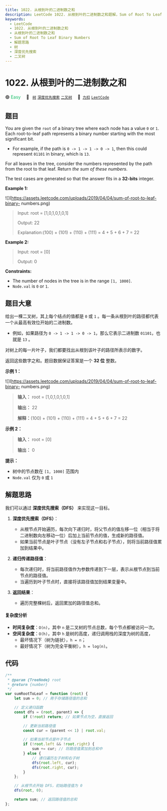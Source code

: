 ```yaml
---
title: 1022. 从根到叶的二进制数之和
description: LeetCode 1022. 从根到叶的二进制数之和题解，Sum of Root To Leaf Binary Numbers，包含解题思路、复杂度分析以及完整的 JavaScript 代码实现。
keywords:
  - LeetCode
  - 1022. 从根到叶的二进制数之和
  - 从根到叶的二进制数之和
  - Sum of Root To Leaf Binary Numbers
  - 解题思路
  - 树
  - 深度优先搜索
  - 二叉树
---
```


# 1022. 从根到叶的二进制数之和

🟢 <font color=#15bd66>Easy</font>&emsp; 🔖&ensp; [`树`](/tag/tree.md) [`深度优先搜索`](/tag/depth-first-search.md) [`二叉树`](/tag/binary-tree.md)&emsp; 🔗&ensp;[`力扣`](https://leetcode.cn/problems/sum-of-root-to-leaf-binary-numbers) [`LeetCode`](https://leetcode.com/problems/sum-of-root-to-leaf-binary-numbers)

## 题目

You are given the `root` of a binary tree where each node has a value `0` or
`1`. Each root-to-leaf path represents a binary number starting with the most
significant bit.

- For example, if the path is `0 -> 1 -> 1 -> 0 -> 1`, then this could represent `01101` in binary, which is `13`.

For all leaves in the tree, consider the numbers represented by the path from
the root to that leaf. Return _the sum of these numbers_.

The test cases are generated so that the answer fits in a **32-bits** integer.

**Example 1:**

![](https://assets.leetcode.com/uploads/2019/04/04/sum-of-root-to-leaf-binary-
numbers.png)

> Input: root = [1,0,1,0,1,0,1]
>
> Output: 22
>
> Explanation:(100) + (101) + (110) + (111) = 4 + 5 + 6 + 7 = 22

**Example 2:**

> Input: root = [0]
>
> Output: 0

**Constraints:**

- The number of nodes in the tree is in the range `[1, 1000]`.
- `Node.val` is `0` or `1`.

## 题目大意

给出一棵二叉树，其上每个结点的值都是 `0` 或 `1` 。每一条从根到叶的路径都代表一个从最高有效位开始的二进制数。

- 例如，如果路径为 `0 -> 1 -> 1 -> 0 -> 1`，那么它表示二进制数 `01101`，也就是 `13` 。

对树上的每一片叶子，我们都要找出从根到该叶子的路径所表示的数字。

返回这些数字之和。题目数据保证答案是一个 **32 位** 整数。

**示例 1：**

![](https://assets.leetcode.com/uploads/2019/04/04/sum-of-root-to-leaf-binary-
numbers.png)

> **输入：** root = [1,0,1,0,1,0,1]
>
> **输出：** 22
>
> **解释：**(100) + (101) + (110) + (111) = 4 + 5 + 6 + 7 = 22

**示例 2：**

> **输入：** root = [0]
>
> **输出：** 0

**提示：**

- 树中的节点数在 `[1, 1000]` 范围内
- `Node.val` 仅为 `0` 或 `1`

## 解题思路

我们可以通过 **深度优先搜索（DFS）** 来实现这一目标。

1. **深度优先搜索（DFS）**：

   - 从根节点开始遍历，每次向下递归时，将父节点的值左移一位（相当于将二进制数向左移动一位）后加上当前节点的值，生成新的路径值。
   - 如果当前节点是叶子节点（没有左子节点和右子节点），则将当前路径值累加到结果中。

2. **递归传递路径值**：

   - 每次递归时，将当前路径值作为参数传递到下一层，表示从根节点到当前节点的路径值。
   - 当遍历到叶子节点时，直接将该路径值加到结果变量中。

3. **返回结果**：
   - 遍历完整棵树后，返回累加的路径值总和。

#### 复杂度分析

- **时间复杂度**：`O(n)`，其中 `n` 是二叉树的节点总数，每个节点都被访问一次。
- **空间复杂度**：`O(h)`，其中 `h` 是树的高度，递归调用栈的深度为树的高度，
  - 最坏情况下（树为链状），`h = n`；
  - 最好情况下（树为完全平衡树），`h = log(n)`。

## 代码

```javascript
/**
 * @param {TreeNode} root
 * @return {number}
 */
var sumRootToLeaf = function (root) {
	let sum = 0; // 用于存储路径值的总和

	// 定义递归函数
	const dfs = (root, parent) => {
		if (!root) return; // 如果节点为空，直接返回

		// 更新当前路径值
		const cur = (parent << 1) | root.val;

		// 如果当前节点是叶子节点
		if (!root.left && !root.right) {
			sum += cur; // 将路径值累加到总和中
		} else {
			// 递归遍历左子树和右子树
			dfs(root.left, cur);
			dfs(root.right, cur);
		}
	};

	// 从根节点开始 DFS，初始路径值为 0
	dfs(root, 0);

	return sum; // 返回路径值的总和
};
```
